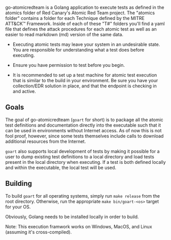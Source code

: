 go-atomicredteam is a Golang application to execute tests as defined in the
atomics folder of Red Canary's Atomic Red Team project. The "atomics folder"
contains a folder for each Technique defined by the MITRE ATT&CK™ Framework.
Inside of each of these "T#" folders you'll find a yaml file that defines the
attack procedures for each atomic test as well as an easier to read markdown
(md) version of the same data.

* Executing atomic tests may leave your system in an undesirable state. You are
  responsible for understanding what a test does before executing.

* Ensure you have permission to test before you begin.

* It is recommended to set up a test machine for atomic test execution that is
  similar to the build in your environment. Be sure you have your
  collection/EDR solution in place, and that the endpoint is checking in and
  active.

## Goals

The goal of go-atomicredteam (`goart` for short) is to package all the atomic
test definitions and documentation directly into the executable such that it
can be used in environments without Internet access. As of now this is not
fool proof, however, since some tests themselves include calls to download
additional resources from the Internet.

`goart` also supports local development of tests by making it possible for a
user to dump existing test definitions to a local directory and load tests
present in the local directory when executing. If a test is both defined
locally and within the executable, the local test will be used.

## Building

To build `goart` for all operating systems, simply run `make release` from
the root directory. Otherwise, run the appropriate `make bin/goart-<os>`
target for your OS.

Obviously, Golang needs to be installed locally in order to build.

Note: This execution framwork works on Windows, MacOS, and Linux (assuming
it's cross-compiled).
